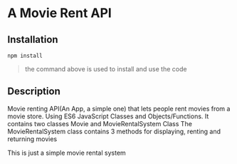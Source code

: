 # A Movie Rent API 

## Installation 

    npm install 
> the command above is used to install and use the code 

## Description 

Movie renting API(An App, a simple one) that lets people rent movies from a movie store. Using ES6 JavaScript Classes and Objects/Functions.
It contains two classes 
Movie and MovieRentalSystem Class
The MovieRentalSystem class contains 3 methods for displaying, renting and returning movies 

This is just a simple movie rental system